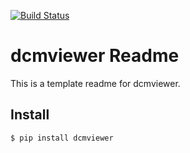 [![Build Status]({{TRAVIS_URL}}.svg?branch=master)]({{TRAVIS_URL}})

# dcmviewer Readme
This is a template readme for dcmviewer.

## Install
```bash
$ pip install dcmviewer
```
